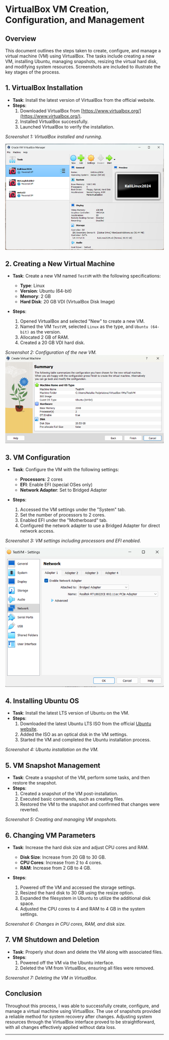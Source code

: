 # VirtualBox VM Creation, Configuration, and Management

## Overview

This document outlines the steps taken to create, configure, and manage a virtual machine (VM) using VirtualBox. The tasks include creating a new VM, installing Ubuntu, managing snapshots, resizing the virtual hard disk, and modifying system resources.
Screenshots are included to illustrate the key stages of the process.

## 1. VirtualBox Installation

- **Task**: Install the latest version of VirtualBox from the official website.
- **Steps**:
  1. Downloaded VirtualBox from [https://www.virtualbox.org/](https://www.virtualbox.org/).
  2. Installed VirtualBox successfully.
  3. Launched VirtualBox to verify the installation.

_Screenshot 1: VirtualBox installed and running._

![VirtualBox](screenshot_1.png)

## 2. Creating a New Virtual Machine

- **Task**: Create a new VM named `TestVM` with the following specifications:
  - **Type**: Linux
  - **Version**: Ubuntu (64-bit)
  - **Memory**: 2 GB
  - **Hard Disk**: 20 GB VDI (VirtualBox Disk Image)

- **Steps**:
  1. Opened VirtualBox and selected "New" to create a new VM.
  2. Named the VM `TestVM`, selected `Linux` as the type, and `Ubuntu (64-bit)` as the version.
  3. Allocated 2 GB of RAM.
  4. Created a 20 GB VDI hard disk.

_Screenshot 2: Configuration of the new VM._
![VirtualBox](screenshot_2.png)

## 3. VM Configuration

- **Task**: Configure the VM with the following settings:
  - **Processors**: 2 cores
  - **EFI**: Enable EFI (special OSes only)
  - **Network Adapter**: Set to Bridged Adapter

- **Steps**:
  1. Accessed the VM settings under the "System" tab.
  2. Set the number of processors to 2 cores.
  3. Enabled EFI under the "Motherboard" tab.
  4. Configured the network adapter to use a Bridged Adapter for direct network access.

_Screenshot 3: VM settings including processors and EFI enabled._

![VirtualBox](screenshot_3.png)

## 4. Installing Ubuntu OS

- **Task**: Install the latest LTS version of Ubuntu on the VM.
- **Steps**:
  1. Downloaded the latest Ubuntu LTS ISO from the official [Ubuntu website](https://ubuntu.com/download).
  2. Added the ISO as an optical disk in the VM settings.
  3. Started the VM and completed the Ubuntu installation process.

_Screenshot 4: Ubuntu installation on the VM._

## 5. VM Snapshot Management

- **Task**: Create a snapshot of the VM, perform some tasks, and then restore the snapshot.
- **Steps**:
  1. Created a snapshot of the VM post-installation.
  2. Executed basic commands, such as creating files.
  3. Restored the VM to the snapshot and confirmed that changes were reverted.

_Screenshot 5: Creating and managing VM snapshots._

## 6. Changing VM Parameters

- **Task**: Increase the hard disk size and adjust CPU cores and RAM.
  - **Disk Size**: Increase from 20 GB to 30 GB.
  - **CPU Cores**: Increase from 2 to 4 cores.
  - **RAM**: Increase from 2 GB to 4 GB.

- **Steps**:
  1. Powered off the VM and accessed the storage settings.
  2. Resized the hard disk to 30 GB using the resize option.
  3. Expanded the filesystem in Ubuntu to utilize the additional disk space.
  4. Adjusted the CPU cores to 4 and RAM to 4 GB in the system settings.

_Screenshot 6: Changes in CPU cores, RAM, and disk size._

## 7. VM Shutdown and Deletion

- **Task**: Properly shut down and delete the VM along with associated files.
- **Steps**:
  1. Powered off the VM via the Ubuntu interface.
  2. Deleted the VM from VirtualBox, ensuring all files were removed.

_Screenshot 7: Deleting the VM in VirtualBox._

## Conclusion

Throughout this process, I was able to successfully create, configure, and manage a virtual machine using VirtualBox. The use of snapshots provided a reliable method for system recovery after changes. Adjusting system resources through the VirtualBox interface proved to be straightforward, with all changes effectively applied without data loss.

---